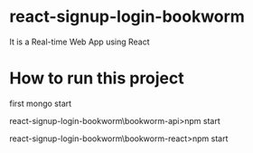 # react-signup-login-bookworm

 It is a Real-time Web App using React

# How to run this project

first mongo start

react-signup-login-bookworm\bookworm-api>npm start

react-signup-login-bookworm\bookworm-react>npm start

